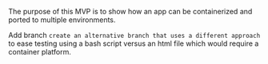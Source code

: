 The purpose of this MVP is to show how an app can be containerized and ported to multiple environments. 

Add branch `create an alternative branch that uses a different approach` to ease testing using a bash script versus an html file which would require a container platform.
